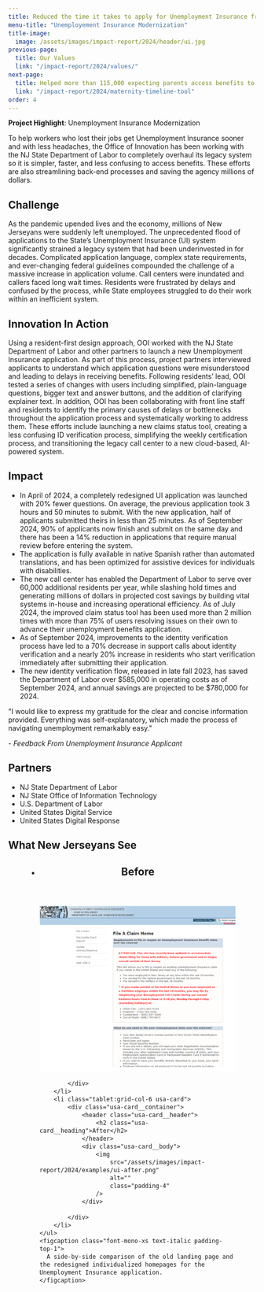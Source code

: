```yaml
---
title: Reduced the time it takes to apply for Unemployment Insurance from nearly 4 hours to less than 25 minutes
menu-title: "Unemployement Insurance Modernization"
title-image:
  image: /assets/images/impact-report/2024/header/ui.jpg
previous-page:
  title: Our Values
  link: "/impact-report/2024/values/"
next-page:
  title: Helped more than 115,000 expecting parents access benefits to care for their newborns
  link: "/impact-report/2024/maternity-timeline-tool"
order: 4
---
```


<div class="usa-alert usa-alert--info usa-alert--no-icon">
    <div class="usa-alert__body">
        <p class="usa-alert__text">
            <strong> Project Highlight</strong>: Unemployment Insurance Modernization
        </p>
    </div>
</div>

To help workers who lost their jobs get Unemployment Insurance sooner and with less headaches, the Office of Innovation has been working with the NJ State Department of Labor to completely overhaul its legacy system so it is simpler, faster, and less confusing to access benefits. These efforts are also streamlining back-end processes and saving the agency millions of dollars.

## Challenge

As the pandemic upended lives and the economy, millions of New Jerseyans were suddenly left unemployed. The unprecedented flood of applications to the State’s Unemployment Insurance (UI) system significantly strained a legacy system that had been underinvested in for decades. Complicated application language, complex state requirements, and ever-changing federal guidelines compounded the challenge of a massive increase in application volume. Call centers were inundated and callers faced long wait times. Residents were frustrated by delays and confused by the process, while State employees struggled to do their work within an inefficient system.

## Innovation In Action

Using a resident-first design approach, OOI worked with the NJ State Department of Labor and other partners to launch a new Unemployment Insurance application. As part of this process, project partners interviewed applicants to understand which application questions were misunderstood and leading to delays in receiving benefits. Following residents’ lead, OOI tested a series of changes with users including simplified, plain-language questions, bigger text and answer buttons, and the addition of clarifying explainer text. In addition, OOI has been collaborating with front line staff and residents to identify the primary causes of delays or bottlenecks throughout the application process and systematically working to address them. These efforts include launching a new claims status tool, creating a less confusing ID verification process, simplifying the weekly certification process, and transitioning the legacy call center to a new cloud-based, AI-powered system.

## Impact

- In April of 2024, a completely redesigned UI application was launched with 20% fewer questions. On average, the previous application took 3 hours and 50 minutes to submit. With the new application, half of applicants submitted theirs in less than 25 minutes.
  As of September 2024, 90% of applicants now finish and submit on the same day and there has been a 14% reduction in applications that require manual review before entering the system.
- The application is fully available in native Spanish rather than automated translations, and has been optimized for assistive devices for individuals with disabilities.
- The new call center has enabled the Department of Labor to serve over 60,000 additional residents per year, while slashing hold times and generating millions of dollars in projected cost savings by building vital systems in-house and increasing operational efficiency.
  As of July 2024, the improved claim status tool has been used more than 2 million times with more than 75% of users resolving issues on their own to advance their unemployment benefits application.
- As of September 2024, improvements to the identity verification process have led to a 70% decrease in support calls about identity verification and a nearly 20% increase in residents who start verification immediately after submitting their application.
- The new identity verification flow, released in late fall 2023, has saved the Department of Labor over $585,000 in operating costs as of September 2024, and annual savings are projected to be $780,000 for 2024.

<div class="usa-alert usa-alert--info usa-alert--no-icon">
  <div class="usa-alert__body">
    <p class="usa-alert__text">
      "I would like to express my gratitude for the clear and concise information provided. Everything was self-explanatory, which made the process of navigating unemployment remarkably easy."
    </p>
    <p>
    - <em>Feedback From Unemployment Insurance Applicant</em>
    </p>
  </div>
</div>

## Partners

- NJ State Department of Labor
- NJ State Office of Information Technology
- U.S. Department of Labor
- United States Digital Service
- United States Digital Response

## What New Jerseyans See

<figure>
    <ul class="usa-card-group padding-top-2">
        <li class="tablet:grid-col-6 usa-card">
            <div class="usa-card__container">
                <header class="usa-card__header">
                    <h2 class="usa-card__heading">Before</h2>
                </header>
                <div class="usa-card__body">
                    <img
                        src="/assets/images/impact-report/2024/examples/ui-before.png"
                        alt=""
                        class="padding-4"
                    />
                </div>
                
            </div>
        </li>
        <li class="tablet:grid-col-6 usa-card">
            <div class="usa-card__container">
                <header class="usa-card__header">
                    <h2 class="usa-card__heading">After</h2>
                </header>
                <div class="usa-card__body">
                    <img
                        src="/assets/images/impact-report/2024/examples/ui-after.png"
                        alt=""
                        class="padding-4"
                    />
                </div>
                
            </div>
        </li>
    </ul>
    <figcaption class="font-mono-xs text-italic padding-top-1"> 
      A side-by-side comparison of the old landing page and the redesigned individualized homepages for the Unemployment Insurance application.    
    </figcaption>
</figure>
